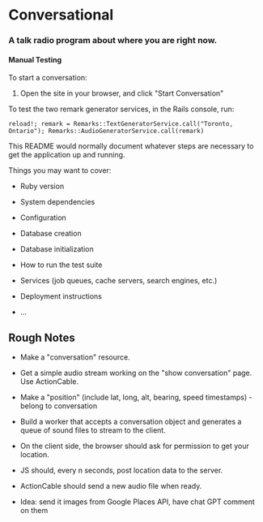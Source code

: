 # Conversational
### A talk radio program about where you are right now.

#### Manual Testing
To start a conversation:
1. Open the site in your browser, and click "Start Conversation"


To test the two remark generator services, in the Rails console, run:
```
reload!; remark = Remarks::TextGeneratorService.call("Toronto, Ontario"); Remarks::AudioGeneratorService.call(remark)
```


This README would normally document whatever steps are necessary to get the
application up and running.

Things you may want to cover:

* Ruby version

* System dependencies

* Configuration

* Database creation

* Database initialization

* How to run the test suite

* Services (job queues, cache servers, search engines, etc.)

* Deployment instructions

* ...

## Rough Notes
- Make a "conversation" resource.
- Get a simple audio stream working on the "show conversation" page. Use ActionCable.
- Make a "position" (include lat, long, alt, bearing, speed timestamps) - belong to conversation
- Build a worker that accepts a conversation object and generates a queue of sound files to stream to the client.

- On the client side, the browser should ask for permission to get your location.
- JS should, every n seconds, post location data to the server.
- ActionCable should send a new audio file when ready.

- Idea: send it images from Google Places API, have chat GPT comment on them